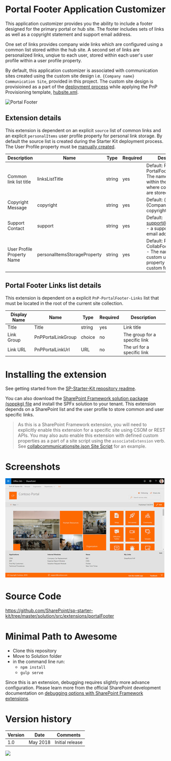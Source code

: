 # Portal Footer Application Customizer

This application customizer provides you the ability to include a footer designed for the primary portal or hub site. The footer includes sets of links as well as a copyright statement and support email address.

One set of links provides company wide links which are configured using a common list stored within the hub site. A second set of links are personalized links, unqiue to each user, stored within each user's user profile within a user profile property.

By default, this application customizer is associated with communication sites created using the custom site design i.e. `{Company name} Communication Site`, provided in this project. The custom site design is provisioined as a part of the [deployment process](../../provisioning) while applying the PnP Provisioning template, [hubsite.xml](../../provisioning/hubsite.xml).

![Portal Footer](../../assets/images/components/ext-portal-footer.gif)




## Extension details

This extension is dependent on an explicit `source` list of common links and an explicit `personalItems` user profile property for personal link storage. By default the source list is created during the Starter Kit deployment process. The User Profile property must be [manually created](../../documentation/tenant-settings.md#create-a-custom-property-in-the-user-profile-service).

| Description | Name | Type | Required | Description |
| ---- | ---- | ---- | ---- | ---- |
| Common link list title | linksListTitle | string | yes | Default: PnP-PortalFooter-Links - The name of the list within the current site where common links are stored |
| Copyright Message | copyright | string | yes | Default: (c) Copyright {Company}, 2018 - a copyright message |
| Support Contact | support | string | yes | Default: support@contoso.com - a support or contact email address |
| User Profile Property Name | personalItemsStorageProperty | string | yes | Default: PnP-CollabFooter-MyLinks - The name of the custom user profile property used to store custom footer links |



## Portal Footer Links list details

This extension is dependent on a explicit `PnP-PortalFooter-Links` list that must be located in the root of the current site collection.

| Display Name | Name | Type | Required | Description |
| ---- | ---- | ---- | ---- | ---- |
| Title | Title | string | yes | Link title |
| Link Group | PnPPortalLinkGroup | choice | no | The group for a specific link |
| Link URL| PnPPortalLinkUrl | URL | no | The url for a specific link |



# Installing the extension

See getting started from the [SP-Starter-Kit repository readme](https://github.com/SharePoint/sp-starter-kit).

You can also download the [SharePoint Framework solution package (spppkg) file](https://github.com/SharePoint/sp-starter-kit/blob/master/package/sharepoint-starter-kit.sppkg) and install the SPFx solution to your tenant. This extension depends on a SharePoint list and the user profile to store common and user specific links.

> As this is a SharePoint Framework extension, you will need to explicitly enable this extension for a specific site using CSOM or REST APIs. You may also auto enable this extension with defined custom properties as a part of a site script using the `associateExtension` verb. See [collabcommunicationsite.json Site Script](../provisioning/collabcommunicationsite.json) for an example.

# Screenshots

![Portal Footer](../../assets/images/components/ext-portal-footer.png)

# Source Code

https://github.com/SharePoint/sp-starter-kit/tree/master/solution/src/extensions/portalFooter

# Minimal Path to Awesome

- Clone this repository
- Move to Solution folder
- in the command line run:
  - `npm install`
  - `gulp serve`

Since this is an extension, debugging requires slightly more advance configuration. Please learn more from the official SharePoint development documentation on [debugging options with SharePoint Framework extensions](https://docs.microsoft.com/en-us/sharepoint/dev/spfx/debug-modern-pages).

# Version history

Version|Date|Comments
-------|----|--------
1.0|May 2018|Initial release


![](https://telemetry.sharepointpnp.com/sp-starter-kit/documentation/components/ext-portal-footer)